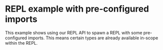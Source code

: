 # REPL example with pre-configured imports

This example shows using our REPL API to spawn a REPL with some pre-configured imports.
This means certain types are already available in-scope within the REPL.

